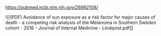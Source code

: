 
https://pubmed.ncbi.nlm.nih.gov/26992108/

![[(PDF) Avoidance of sun exposure as a risk factor for major causes of death - a competing risk analysis of the Melanoma in Southern Sweden cohort - 2016 - Journal of Internal Medicine - Lindqvist.pdf]]